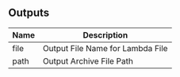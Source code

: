 ## Outputs

| Name | Description |
|------|-------------|
| file | Output File Name for Lambda File |
| path | Output Archive File Path |

